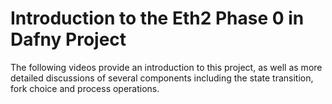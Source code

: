 # Introduction to the Eth2 Phase 0 in Dafny Project

The  following videos provide an introduction to this project, as well as more detailed discussions of several components including the state transition, fork choice and process operations.
